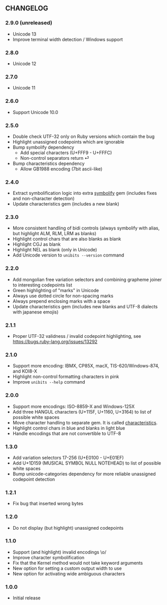 ## CHANGELOG

### 2.9.0 (unreleased)

* Unicode 13
* Improve terminal width detection / Windows support

### 2.8.0

* Unicode 12

### 2.7.0

* Unicode 11

### 2.6.0

* Support Unicode 10.0

### 2.5.0

* Double check UTF-32 only on Ruby versions which contain the bug
* Highlight unassigned codepoints which are ignorable
* Bump symbolify dependency
  * Add special characters (U+FFF9 - U+FFFC)
  * Non-control separators return ⏎
* Bump characteristics dependency
  * Allow GB1988 encoding (7bit ascii-like)

### 2.4.0

* Extract symbolification logic into extra [symbolify](https://github.com/janlelis/symbolify) gem (includes fixes and non-character detection)
* Update characteristics gem (includes a new blank)

### 2.3.0

* More consistent handling of bidi controls (always symbolify with alias, but highlight ALM, RLM, LRM as blanks)
* Highlight control chars that are also blanks as blank
* Highlight CGJ as blank
* Highlight NEL as blank (only in Unicode)
* Add Unicode version to `unibits --version` command

### 2.2.0

* Add mongolian free variation selectors and combining grapheme joiner to interesting codepoints list
* Green highlighting of "marks" in Unicode
* Always use dotted circle for non-spacing marks
* Always prepend enclosing marks with a space
* Update characteristics gem (includes new blanks and UTF-8 dialects with japanese emojis)

### 2.1.1

* Proper UTF-32 validness / invalid codepoint highlighting, see https://bugs.ruby-lang.org/issues/13292

### 2.1.0

* Support more encoding: IBMX, CP85X, macX, TIS-620/Windows-874, and KOI8-X
* Highlight non-control formatting characters in pink
* Improve `unibits --help` command

### 2.0.0

* Support more encodings: ISO-8859-X and Windows-125X
* Add three HANGUL characters (U+115F, U+1160, U+3164) to list of possible white spaces
* Move character handling to separate gem. It is called [characteristics](https://github.com/janlelis/characteristics).
* Highlight control chars in blue and blanks in light blue
* Handle encodings that are not convertible to UTF-8

### 1.3.0

* Add variation selectors 17-256 (U+E0100 - U+E01EF)
* Add U+1D159 (MUSICAL SYMBOL NULL NOTEHEAD) to list of possible white spaces
* Bump unicode-categories dependency for more reliable unassigned codepoint detection

### 1.2.1

* Fix bug that inserted wrong bytes

### 1.2.0

* Do not display (but highlight) unassigned codepoints

### 1.1.0

* Support (and highlight) invalid encodings \o/
* Improve character symbolification
* Fix that the Kernel method would not take keyword arguments
* New option for setting a custom output width to use
* New option for activating wide ambiguous characters

### 1.0.0

* Initial release

